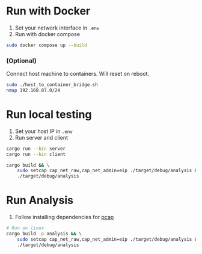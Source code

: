 # Run with Docker
1. Set your network interface in `.env`
2. Run with docker compose
```bash
sudo docker compose up --build
```

### (Optional)
Connect host machine to containers. Will reset on reboot.
```bash
sudo ./host_to_container_bridge.sh
nmap 192.168.87.0/24 
```

# Run local testing
1. Set your host IP in `.env`
2. Run server and client
```bash
cargo run --bin server
cargo run --bin client
```

```bash
cargo build && \
    sudo setcap cap_net_raw,cap_net_admin=eip ./target/debug/analysis && \
    ./target/debug/analysis
```

# Run Analysis
1. Follow installing dependencies for [pcap](https://github.com/rust-pcap/pcap)
```bash
# Run on linux
cargo build -p analysis && \
    sudo setcap cap_net_raw,cap_net_admin=eip ./target/debug/analysis && \
    ./target/debug/analysis
```